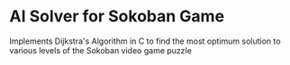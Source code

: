 # AI Solver for Sokoban Game

Implements Dijkstra's Algorithm in C to find the most optimum solution to various levels of the Sokoban video game puzzle

